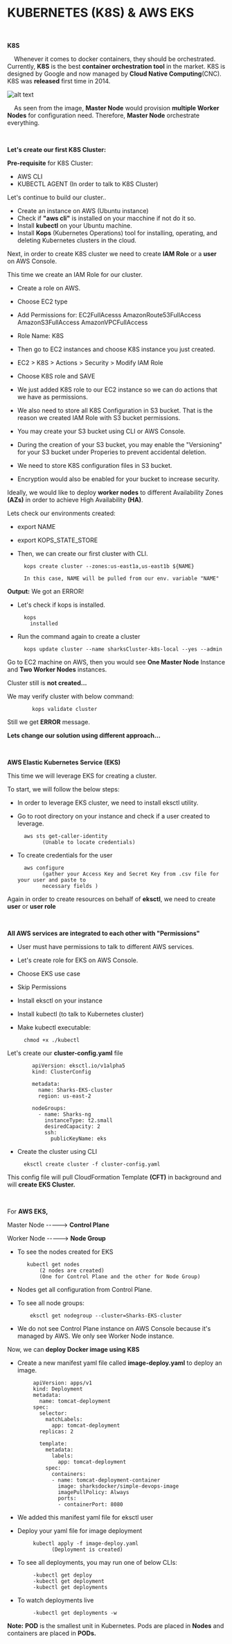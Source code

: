 # KUBERNETES (K8S) & AWS EKS

<br />

**K8S**

&nbsp; &nbsp; Whenever it comes to docker containers, they should be orchestrated. Currently, **K8S** is the best **container orchestration tool** in the market. 
K8S is designed by Google and now managed by **Cloud Native Computing**(CNC). K8S was **released** first time in 2014. 


   ![alt text](https://github.com/tanersa/sharksK8S/blob/feature/k8s-eks/K8s-Cluster.png)
   
&nbsp; &nbsp; As seen from the image, **Master Node** would provision **multiple Worker Nodes** for configuration need. Therefore, **Master Node** orchestrate everything. 

<br />

**Let's create our first K8S Cluster:**

**Pre-requisite** for K8S Cluster:
   -  AWS CLI
   -  KUBECTL AGENT (In order to talk to K8S Cluster)

Let's continue to build our cluster..

   -  Create an instance on AWS (Ubuntu instance)
   -  Check if **"aws cli"** is installed on your macchine if not do it so.
   -  Install **kubectl** on your Ubuntu machine.
   -  Install **Kops** (Kubernetes Operations) tool for installing, operating, and deleting Kubernetes clusters in the cloud.
 
Next, in order to create K8S cluster we need to create **IAM Role** or a **user** on AWS Console.

This time we create an IAM Role for our cluster.

   -  Create a role on AWS.
   -  Choose EC2 type
   -  Add Permissions for:
         EC2FullAcesss
         AmazonRoute53FullAccess
         AmazonS3FullAccess
         AmazonVPCFullAccess
         
   -  Role Name: K8S
   -  Then go to EC2 instances and choose K8S instance you just created.
   -  EC2 > K8S > Actions > Security > Modify IAM Role
   -  Choose K8S role and SAVE
   -  We just added K8S role to our EC2 instance so we can do actions that we have as permissions.
   -  We also need to store all K8S Configuration in S3 bucket. That is the reason we created IAM Role with S3 bucket permissions.
   -  You may create your S3 bucket using CLI or AWS Console.
   -  During the creation of your S3 bucket, you may enable the "Versioning" for your S3 bucket under Properies to prevent accidental deletion.
   -  We need to store K8S configuration files in S3 bucket.
   -  Encryption would also be enabled for your bucket to increase security.
   
Ideally, we would like to deploy **worker nodes** to different Availability Zones **(AZs)** in order to achieve High Availability **(HA)**.

Lets check our environments created:

   -  export NAME
   -  export KOPS_STATE_STORE

   -  Then, we can create our first cluster with CLI.
   
            kops create cluster --zones:us-east1a,us-east1b ${NAME} 
            
            In this case, NAME will be pulled from our env. variable "NAME"
  
**Output:** We got an ERROR!

   -  Let's check if kops is installed.

            kops
              installed
              
   -  Run the command again to create a cluster
 
            kops update cluster --name sharksCluster-k8s-local --yes --admin
            
Go to EC2 machine on AWS, then you would see **One Master Node** Instance and **Two Worker Nodes** instances.

Cluster still is **not created...**

We may verify cluster with below command:

            kops validate cluster
            
Still  we get **ERROR** message. 

**Lets change our solution using different approach...**

<br />

**AWS Elastic Kubernetes Service (EKS)**

This time we will leverage EKS for creating a cluster.

To start, we will follow the below steps:

   -  In order to leverage EKS cluster, we need to install eksctl utility.
   -  Go to root directory on your instance and check if a user created to leverage.

            aws sts get-caller-identity
                  (Unable to locate credentials)
                  
   -  To create credentials for the user

            aws configure
                  (gather your Access Key and Secret Key from .csv file for your user and paste to 
                  necessary fields )
                  
  Again in order to create resources on behalf of **eksctl**, we  need to create **user** or **user role**
  
  <br />

**All AWS services are integrated to each other with "Permissions"**
  
   -  User must have permissions to talk to different AWS services.
   -  Let's create role for EKS on AWS Console. 
   -  Choose EKS use case
   -  Skip Permissions
   -  Install eksctl on your instance
   -  Install kubectl (to talk to Kubernetes cluster)
   -  Make kubectl executable:

            chmod +x ./kubectl
            
Let's create our **cluster-config.yaml** file 

            apiVersion: eksctl.io/v1alpha5
            kind: ClusterConfig

            metadata:
              name: Sharks-EKS-cluster
              region: us-east-2

            nodeGroups:
              - name: Sharks-ng
                instanceType: t2.small
                desiredCapacity: 2
                ssh:
                  publicKeyName: eks
                        
   -  Create the cluster using CLI
   
            eksctl create cluster -f cluster-config.yaml
            
This config file will pull CloudFormation Template **(CFT)** in background and will **create EKS Cluster.**

<br />

For **AWS EKS,**

Master Node   ----->   **Control Plane**

Worker Node   ----->   **Node Group**

   -  To see the nodes created for EKS

             kubectl get nodes
                 (2 nodes are created)
                 (One for Control Plane and the other for Node Group)
                 
   -  Nodes get all configuration from Control Plane.
   -  To see all node groups:

              eksctl get nodegroup --cluster=Sharks-EKS-cluster
             
   -  We do not see Control Plane instance on AWS Console because it's managed by AWS. We only see Worker Node instance.
  
Now, we can **deploy Docker image using K8S**

   -  Create a new manifest yaml file called **image-deploy.yaml** to deploy an image.
   
               apiVersion: apps/v1
               kind: Deployment 
               metadata:
                 name: tomcat-deployment
               spec:
                 selector:
                   matchLabels:
                     app: tomcat-deployment
                 replicas: 2

                 template:
                   metadata:
                     labels:
                       app: tomcat-deployment
                   spec:
                     containers:
                     - name: tomcat-deployment-container
                       image: sharksdocker/simple-devops-image
                       imagePullPolicy: Always 
                       ports:
                       - containerPort: 8080               
                 
   -  We added this manifest yaml file for eksctl user
   -  Deploy your yaml file for image deployment

               kubectl apply -f image-deploy.yaml
                     (Deployment is created)
                     
   -  To see all deployments, you may run one of below CLIs:

               -kubectl get deploy
               -kubectl get deployment
               -kubectl get deployments
               
   -  To watch deployments live
 
               -kubectl get deployments -w
               
**Note:** 
**POD** is the smallest unit in Kubernetes. Pods are placed in **Nodes** and containers are placed in **PODs.**


                          
               
               
               
             
             
             
            
            
            
            
  

                            
                  
                  
            
            




      




              
   















